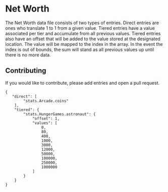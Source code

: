 # Net Worth
The Net Worth data file consists of two types of entries. Direct entries are ones who translate 1 to 1 from a given value. Tiered entries have a value associated per tier and accumulate from all previous values. Tiered entries also have an offset that will be added to the value stored at the designated location.  The value will be mapped to the index in the array. In the event the index is out of bounds, the sum will stand as all previous values up until there is no more data.  

## Contributing
If you would like to contribute, please add entries and open a pull request.
```
{
   "direct": [
        "stats.Arcade.coins"
    ],
    "tiered": {
        "stats.HungerGames.astronaut": {
            "offset": 1,
            "values": [
                0,
                80,
                400,
                1000,
                3000,
                12000,
                50000,
                100000,
                250000,
                1000000  
            ]
        } 
    }
}
```

